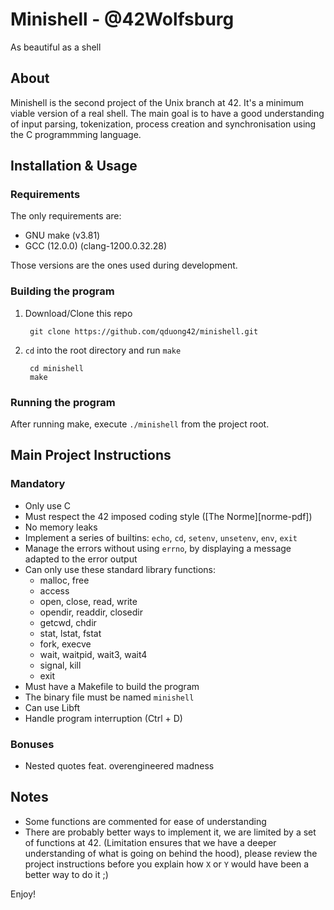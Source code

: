 # Minishell - @42Wolfsburg

As beautiful as a shell

## About

Minishell is the second project of the Unix branch at 42.
It's a minimum viable version of a real shell.
The main goal is to have a good understanding of input parsing, tokenization, process creation and
synchronisation using the C programmming language.

## Installation & Usage

### Requirements
The only requirements are:
- GNU make (v3.81)
- GCC (12.0.0) (clang-1200.0.32.28)

Those versions are the ones used during development.

### Building the program

1. Download/Clone this repo

        git clone https://github.com/qduong42/minishell.git
2. `cd` into the root directory and run `make`

        cd minishell
        make

### Running the program

After running make, execute `./minishell` from the project root.

## Main Project Instructions

### Mandatory

- Only use C
- Must respect the 42 imposed coding style ([The Norme][norme-pdf])
- No memory leaks
- Implement a series of builtins: `echo`, `cd`, `setenv`, `unsetenv`, `env`, `exit`
- Manage the errors without using `errno`, by displaying a message adapted
to the error output
- Can only use these standard library functions:
    - malloc, free
    - access
    - open, close, read, write
    - opendir, readdir, closedir
    - getcwd, chdir
    - stat, lstat, fstat
    - fork, execve
    - wait, waitpid, wait3, wait4
    - signal, kill
    - exit
- Must have a Makefile to build the program
- The binary file must be named `minishell`
- Can use Libft
- Handle program interruption (Ctrl + D)

### Bonuses

- Nested quotes feat. overengineered madness


## Notes

- Some functions are commented for ease of understanding
- There are probably better ways to implement it, we are limited by a set of functions at 42. (Limitation ensures that we have a deeper understanding of what is going on behind the hood), please review the project instructions before you explain how `X` or `Y` would have been a better way to do it ;)


Enjoy!

